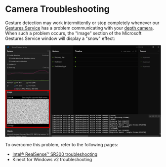 # Camera Troubleshooting

Gesture detection may work intermittently or stop completely whenever our [Gestures Service](getting-started-gestures-service.md) has a problem communicating with your [depth camera](index.md#supported-depth-cameras). When such a problem occurs, the "Image" section of the Microsoft Gestures Service window will display a "snow" effect:

![Image section blank due to RealSense issue](Images\CaptureGesturesService_RealSenseIssue.PNG)

To overcome this problem, refer to the following pages:

- [Intel® RealSense™ SR300 troubleshooting](troubleshooting-RealSense-camera.md)
- Kinect for Windows v2 troubleshooting